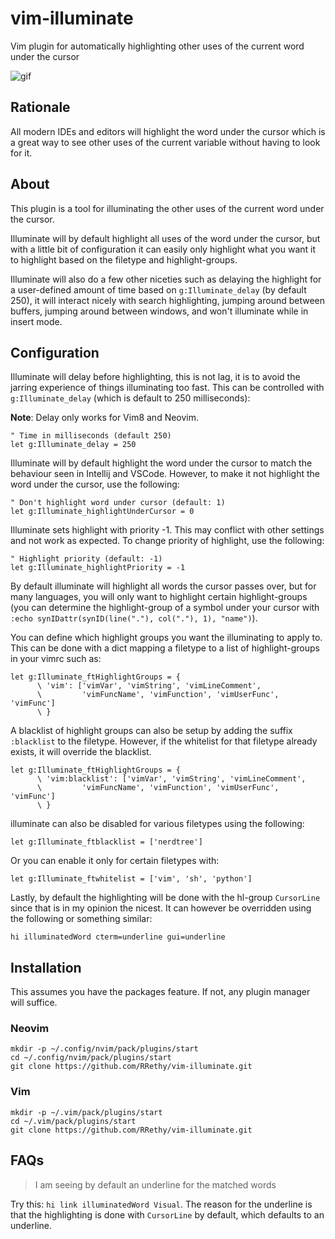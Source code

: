 # vim-illuminate

Vim plugin for automatically highlighting other uses of the current word under the cursor

![gif](https://media.giphy.com/media/ZO7QtQWoBP2TZ9mkXq/giphy.gif)

## Rationale

All modern IDEs and editors will highlight the word under the cursor which is a great way to see other uses of the current variable without having to look for it.

## About

This plugin is a tool for illuminating the other uses of the current word under the cursor.

Illuminate will by default highlight all uses of the word under the cursor, but with a little bit of configuration it can easily only highlight what you want it to highlight based on the filetype and highlight-groups.

Illuminate will also do a few other niceties such as delaying the highlight for a user-defined amount of time based on `g:Illuminate_delay` (by default 250), it will interact nicely with search highlighting, jumping around between buffers, jumping around between windows, and won't illuminate while in insert mode.

## Configuration

Illuminate will delay before highlighting, this is not lag, it is to avoid the jarring experience of things illuminating too fast. This can be controlled with `g:Illuminate_delay` (which is default to 250 milliseconds):

**Note**: Delay only works for Vim8 and Neovim.

```vim
" Time in milliseconds (default 250)
let g:Illuminate_delay = 250
```
Illuminate will by default highlight the word under the cursor to match the behaviour seen in Intellij and VSCode. However, to make it not highlight the word under the cursor, use the following:

```vim
" Don't highlight word under cursor (default: 1)
let g:Illuminate_highlightUnderCursor = 0
```

Illuminate sets highlight with priority -1.
This may conflict with other settings and not work as expected.
To change priority of highlight, use the following:

```vim
" Highlight priority (default: -1)
let g:Illuminate_highlightPriority = -1
```

By default illuminate will highlight all words the cursor passes over, but for many languages, you will only want to highlight certain highlight-groups (you can determine the highlight-group of a symbol under your cursor with `:echo synIDattr(synID(line("."), col("."), 1), "name")`).

You can define which highlight groups you want the illuminating to apply to. This can be done with a dict mapping a filetype to a list of highlight-groups in your vimrc such as:
```vim
let g:Illuminate_ftHighlightGroups = {
      \ 'vim': ['vimVar', 'vimString', 'vimLineComment',
      \         'vimFuncName', 'vimFunction', 'vimUserFunc', 'vimFunc']
      \ }
```

A blacklist of highlight groups can also be setup by adding the suffix `:blacklist` to the filetype. However, if the whitelist for that filetype already exists, it will override the blacklist.
```vim
let g:Illuminate_ftHighlightGroups = {
      \ 'vim:blacklist': ['vimVar', 'vimString', 'vimLineComment',
      \         'vimFuncName', 'vimFunction', 'vimUserFunc', 'vimFunc']
      \ }
```

illuminate can also be disabled for various filetypes using the following:
```vim
let g:Illuminate_ftblacklist = ['nerdtree']
```

Or you can enable it only for certain filetypes with:
```vim
let g:Illuminate_ftwhitelist = ['vim', 'sh', 'python']
```

Lastly, by default the highlighting will be done with the hl-group `CursorLine` since that is in my opinion the nicest. It can however be overridden using the following or something similar:
```vim
hi illuminatedWord cterm=underline gui=underline
```

## Installation

This assumes you have the packages feature. If not, any plugin manager will suffice.

### Neovim

```
mkdir -p ~/.config/nvim/pack/plugins/start
cd ~/.config/nvim/pack/plugins/start
git clone https://github.com/RRethy/vim-illuminate.git
```

### Vim

```
mkdir -p ~/.vim/pack/plugins/start
cd ~/.vim/pack/plugins/start
git clone https://github.com/RRethy/vim-illuminate.git
```

## FAQs

> I am seeing by default an underline for the matched words

Try this: `hi link illuminatedWord Visual`. The reason for the underline is that the highlighting is done with `CursorLine` by default, which defaults to an underline.
